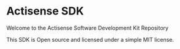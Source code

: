 # Actisense SDK

Welcome to the Actisense Software Development Kit Repository

This SDK is Open source and licensed under a simple MIT license.
